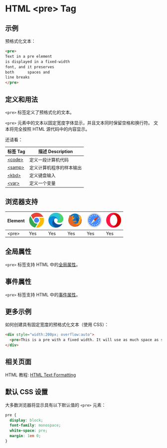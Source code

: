 HTML \<pre> Tag
===

## 示例

预格式化文本：

```html idoc:preview
<pre>
Text in a pre element
is displayed in a fixed-width
font, and it preserves
both      spaces and
line breaks
</pre>
```

## 定义和用法

`<pre>` 标签定义了预格式化的文本。

`<pre>` 元素中的文本以固定宽度字体显示，并且文本同时保留空格和换行符。 文本将完全按照 HTML 源代码中的内容显示。

还请看：

| 标签 Tag | 描述 Description |
| ---- | ---- |
| [\<code>](./code.md) | 定义一段计算机代码 |
| [\<samp>](./samp.md) | 定义计算机程序的样本输出 |
| [\<kbd>](./kbd.md)   | 定义键盘输入 |
| [\<var>](./var.md)   | 定义一个变量 |

## 浏览器支持

| Element | ![chrome][1] | ![edge][2] | ![firefox][3] | ![safari][4] | ![opera][5] |
| ------- | --- | --- | --- | --- | --- |
| \<pre>  | Yes | Yes | Yes | Yes | Yes |


## 全局属性

`<pre>` 标签支持 HTML 中的[全局属性](../reference/standardattributes.md)。

## 事件属性

`<pre>` 标签支持 HTML 中的[事件属性](../reference/eventattributes.md)。

## 更多示例

如何创建具有固定宽度的预格式化文本（使用 CSS）：

```html idoc:preview
<div style="width:200px; overflow:auto">
  <pre>This is a pre with a fixed width. It will use as much space as specified.</pre>
</div>
```

## 相关页面

HTML 教程: [HTML Text Formatting](../tutorial/formatting.md)

## 默认 CSS 设置

大多数浏览器将显示具有以下默认值的 `<pre>` 元素：

```css
pre {
  display: block;
  font-family: monospace;
  white-space: pre;
  margin: 1em 0;
}
```

[1]: ../assets/chrome.svg
[2]: ../assets/edge.svg
[3]: ../assets/firefox.svg
[4]: ../assets/safari.svg
[5]: ../assets/opera.svg